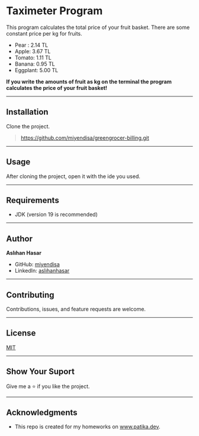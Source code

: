 # Taximeter Program
This program calculates the total price of your fruit basket. There are
some constant price per kg for fruits.
* Pear : 2.14 TL
* Apple: 3.67 TL
* Tomato: 1.11 TL
* Banana: 0.95 TL
* Eggplant: 5.00 TL

**If you write the amounts of fruit as kg on the terminal the program
calculates the price of your fruit basket!**

---

## Installation
Clone the project.
> https://github.com/miyendisa/greengrocer-billing.git

---

## Usage
After cloning the project, open it with the ide you used.

---

## Requirements
* JDK (version 19 is recommended)

---

## Author
**Aslıhan Hasar**

* GitHub: [miyendisa](https://github.com/miyendisa)
* LinkedIn: [aslıhanhasar](https://www.linkedin.com/in/asl%C4%B1hanhasar
  )
---

## Contributing
Contributions, issues, and feature requests are welcome.

---

## License

[MIT](https://choosealicense.com/licenses/mit/)

---

## Show Your Suport
Give me a &#11088; if you like the project.

---

## Acknowledgments
* This repo is created for my homeworks on www.patika.dev.